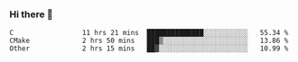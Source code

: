### Hi there 👋

<!--
**WShiBin/WShiBin** is a ✨ _special_ ✨ repository because its `README.md` (this file) appears on your GitHub profile.

Here are some ideas to get you started:

- 🔭 I’m currently working on ...
- 🌱 I’m currently learning ...
- 👯 I’m looking to collaborate on ...
- 🤔 I’m looking for help with ...
- 💬 Ask me about ...
- 📫 How to reach me: ...
- 😄 Pronouns: ...
- ⚡ Fun fact: ...
-->

<!--START_SECTION:waka-->

```text
C                 11 hrs 21 mins  ██████████████░░░░░░░░░░░   55.34 %
CMake             2 hrs 50 mins   ███▒░░░░░░░░░░░░░░░░░░░░░   13.86 %
Other             2 hrs 15 mins   ██▓░░░░░░░░░░░░░░░░░░░░░░   10.99 %
```

<!--END_SECTION:waka-->
